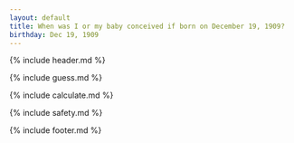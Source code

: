 ```yaml
---
layout: default
title: When was I or my baby conceived if born on December 19, 1909?
birthday: Dec 19, 1909
---
```


{% include header.md %}

{% include guess.md %}

{% include calculate.md %}

{% include safety.md %}

{% include footer.md %}



